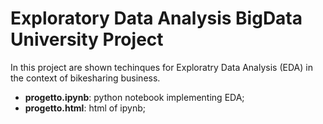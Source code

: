 # Exploratory Data Analysis BigData University Project

In this project are shown techinques for Exploratry Data Analysis (EDA) in the context of bikesharing business.

* **progetto.ipynb**: python notebook implementing EDA;
* **progetto.html**: html of ipynb; 
